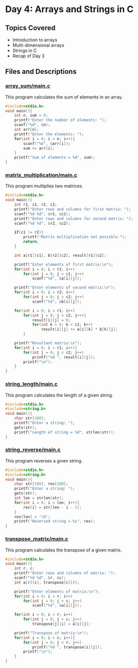 # Day 4: Arrays and Strings in C

## Topics Covered
- Introduction to arrays
- Multi-dimensional arrays
- Strings in C
- Recap of Day 3

## Files and Descriptions

### [array_sum/main.c](array_sum/main.c)
This program calculates the sum of elements in an array.
```c
#include<stdio.h>
void main(){
    int n, sum = 0;
    printf("Enter the number of elements: ");
    scanf("%d", &n);
    int arr[n];
    printf("Enter the elements: ");
    for(int i = 0; i < n; i++){
        scanf("%d", &arr[i]);
        sum += arr[i];
    }
    printf("Sum of elements = %d", sum);
}
```

### [matrix_multiplication/main.c](matrix_multiplication/main.c)
This program multiplies two matrices.
```c
#include<stdio.h>
void main(){
    int r1, c1, r2, c2;
    printf("Enter rows and columns for first matrix: ");
    scanf("%d %d", &r1, &c1);
    printf("Enter rows and columns for second matrix: ");
    scanf("%d %d", &r2, &c2);

    if(c1 != r2){
        printf("Matrix multiplication not possible.");
        return;
    }

    int a[r1][c1], b[r2][c2], result[r1][c2];

    printf("Enter elements of first matrix:\n");
    for(int i = 0; i < r1; i++)
        for(int j = 0; j < c1; j++)
            scanf("%d", &a[i][j]);

    printf("Enter elements of second matrix:\n");
    for(int i = 0; i < r2; i++)
        for(int j = 0; j < c2; j++)
            scanf("%d", &b[i][j]);

    for(int i = 0; i < r1; i++)
        for(int j = 0; j < c2; j++){
            result[i][j] = 0;
            for(int k = 0; k < c1; k++)
                result[i][j] += a[i][k] * b[k][j];
        }

    printf("Resultant matrix:\n");
    for(int i = 0; i < r1; i++){
        for(int j = 0; j < c2; j++)
            printf("%d ", result[i][j]);
        printf("\n");
    }
}
```

### [string_length/main.c](string_length/main.c)
This program calculates the length of a given string.
```c
#include<stdio.h>
#include<string.h>
void main(){
    char str[100];
    printf("Enter a string: ");
    gets(str);
    printf("Length of string = %d", strlen(str));
}
```

### [string_reverse/main.c](string_reverse/main.c)
This program reverses a given string.
```c
#include<stdio.h>
#include<string.h>
void main(){
    char str[100], rev[100];
    printf("Enter a string: ");
    gets(str);
    int len = strlen(str);
    for(int i = 0; i < len; i++){
        rev[i] = str[len - i - 1];
    }
    rev[len] = '\0';
    printf("Reversed string = %s", rev);
}
```

### [transpose_matrix/main.c](transpose_matrix/main.c)
This program calculates the transpose of a given matrix.
```c
#include<stdio.h>
void main(){
    int r, c;
    printf("Enter rows and columns of matrix: ");
    scanf("%d %d", &r, &c);
    int a[r][c], transpose[c][r];

    printf("Enter elements of matrix:\n");
    for(int i = 0; i < r; i++)
        for(int j = 0; j < c; j++)
            scanf("%d", &a[i][j]);

    for(int i = 0; i < r; i++)
        for(int j = 0; j < c; j++)
            transpose[j][i] = a[i][j];

    printf("Transpose of matrix:\n");
    for(int i = 0; i < c; i++){
        for(int j = 0; j < r; j++)
            printf("%d ", transpose[i][j]);
        printf("\n");
    }
}
```
